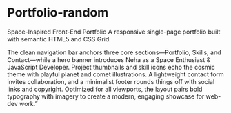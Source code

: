 # Portfolio-random
Space-Inspired Front-End Portfolio
A responsive single-page portfolio built with semantic HTML5 and CSS Grid.

The clean navigation bar anchors three core sections—Portfolio, Skills, and 
Contact—while a hero banner introduces Neha as a Space Enthusiast & JavaScript Developer. Project thumbnails and skill icons echo the cosmic theme with playful planet and comet illustrations. A lightweight contact form invites collaboration, and 
a minimalist footer rounds things off with social links and copyright.
Optimized for all viewports, the layout pairs bold typography with imagery to create a modern, engaging showcase for web-dev work.”
